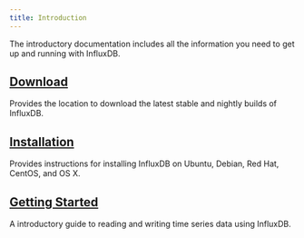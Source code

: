 ```yaml
---
title: Introduction
---
```


The introductory documentation includes all the information you need to get up and running with InfluxDB.

## [Download](https://influxdata.com/downloads/#influxdb)

Provides the location to download the latest stable and nightly builds of InfluxDB.

## [Installation](/influxdb/v1.5/introduction/installation/)

Provides instructions for installing InfluxDB on Ubuntu, Debian, Red Hat, CentOS, and OS X.

## [Getting Started](/influxdb/v1.5/introduction/getting_started/)

A introductory guide to reading and writing time series data using InfluxDB.
